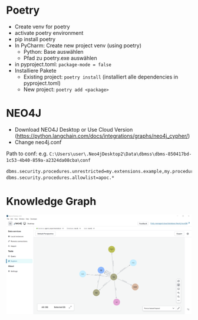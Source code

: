 

# Poetry

- Create venv for poetry
- activate poetry environment
- pip install poetry
- In PyCharm: Create new project venv (using poetry)
  - Python: Base auswählen
  - Pfad zu poetry.exe auswählen
- in pyproject.toml: ```package-mode = false```
- Installiere Pakete
  - Existing project: ```poetry install``` (installiert alle dependencies in pyproject.toml)
  - New project: ```poetry add <package>```

# NEO4J

- Download NEO4J Desktop or Use Cloud Version (https://python.langchain.com/docs/integrations/graphs/neo4j_cypher/)
- Change neo4j.conf

Path to conf: e.g. ```C:\Users\user\.Neo4jDesktop2\Data\dbmss\dbms-850417bd-1c53-4b40-859a-a2324da08cba\conf```

```bash
dbms.security.procedures.unrestricted=my.extensions.example,my.procedures.*,algo.*,apoc.*
dbms.security.procedures.allowlist=apoc.*
```


# Knowledge Graph

![output/knowledge_graph_example.png](output/knowledge_graph_example.png)
